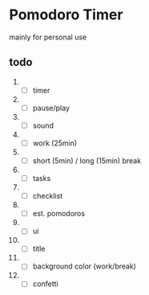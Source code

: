 # Pomodoro Timer
mainly for personal use

## todo
1. - [ ] timer
  1. - [ ] pause/play
  2. - [ ] sound
  3. - [ ] work (25min)
  4. - [ ] short (5min) / long (15min) break
2. - [ ] tasks
  1. - [ ] checklist
  2. - [ ] est. pomodoros
3. - [ ] ui
  1. - [ ] title
  2. - [ ] background color (work/break)
  3. - [ ] confetti